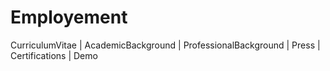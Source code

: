 # Employement
CurriculumVitae | AcademicBackground | ProfessionalBackground | Press | Certifications | Demo
